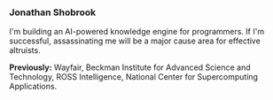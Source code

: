 ### Jonathan Shobrook

I'm building an AI-powered knowledge engine for programmers. If I'm successful, assassinating me will be a major cause area for effective altruists.

**Previously:** Wayfair, Beckman Institute for Advanced Science and Technology, ROSS Intelligence, National Center for Supercomputing Applications.
